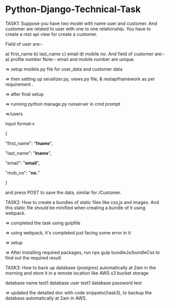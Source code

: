 # Python-Django-Technical-Task

TASK1: Suppose you have two model with name user and customer. And customer are related to user with one to one relationship. You have to create a rest api view for create a customer.

Field of user are:- 

a) first_name
b) last_name
c) email
d) mobile no.
And field of customer are:-
a) profile number
Note:- email and mobile number are unique.

=> setup models.py file for user_data and customer data

=> then setting up serailizer.py, views.py file, & restapiframework as per requirement .

=> after final setup

=> running python manage.py runserver in cmd prompt

=>/users

input format->

{

"first_name": "**fname**",

"last_name": "**lname**",

"email": "**email**",

"mob_no": "**no.**"

}

and press POST to save the data, similar for /Customer.

TASK2: How to create a bundles of static files like css,js and images. And this static file should be minified when creating a bundle of it using webpack.

=> completed the task using gulpfile

=> using webpack, it's completed just facing some error in it 

=> setup

=> After Installing required packages, run npx gulp bundleJs/bundleCss to find out the required result

TASK3: How to back up database (postgres) automatically at 2am in the morning and 
store it in a remote location like AWS s3 bucket storage

database name test1
database user test1
database password test

=> updated the detailed doc with code snippets(/task3), to backup the database automatically at 2am in AWS.
